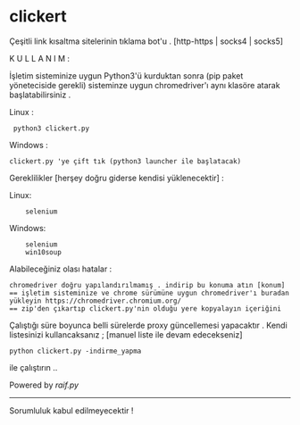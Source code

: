 # clickert
Çeşitli link kısaltma sitelerinin tıklama bot'u . [http-https | socks4 | socks5]

K U L L A N I M : 


İşletim sisteminize uygun Python3'ü kurduktan sonra (pip paket yöneteciside gerekli) sisteminze uygun chromedriver'ı aynı klasöre atarak başlatabilirsiniz .

Linux :

     python3 clickert.py
     
Windows :

    clickert.py 'ye çift tık (python3 launcher ile başlatacak)
    
Gereklilikler [herşey doğru giderse kendisi yüklenecektir] :

   Linux:
    
        selenium
    
   Windows:
    
        selenium
        win10soup

Alabileceğiniz olası hatalar :

    chromedriver doğru yapılandırılmamış . indirip bu konuma atın [konum]
    == işletim sisteminize ve chrome sürümüne uygun chromedriver'ı buradan yükleyin https://chromedriver.chromium.org/
    == zip'den çıkartıp clickert.py'nin olduğu yere kopyalayın içeriğini
    
    
    

Çalıştığı süre boyunca belli sürelerde proxy güncellemesi yapacaktır .
Kendi listesinizi kullancaksanız ; [manuel liste ile devam edecekseniz]

    python clickert.py -indirme_yapma
ile çalıştırın ..



Powered by *raif.py*
    
 --------------------------------
 Sorumluluk kabul edilmeyecektir !
 
